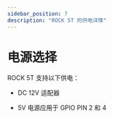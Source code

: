```yaml
---
sidebar_position: 7
description: "ROCK 5T 的供电详情"
---
```


# 电源选择

ROCK 5T 支持以下供电：

- DC 12V 适配器

- 5V 电源应用于 GPIO PIN 2 和 4
